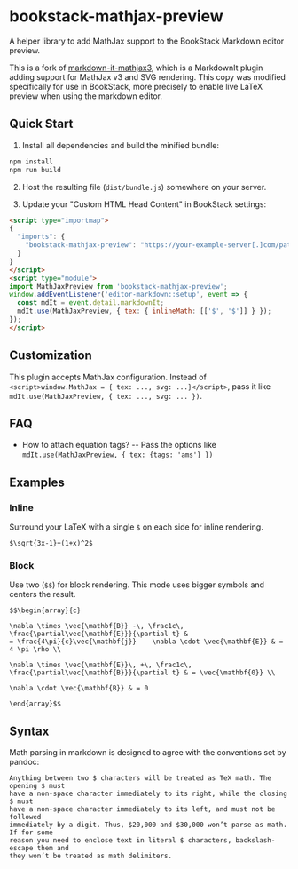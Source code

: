 # bookstack-mathjax-preview

A helper library to add MathJax support to the BookStack Markdown editor preview.

This is a fork of [markdown-it-mathjax3](https://github.com/tani/markdown-it-mathjax3), which is a MarkdownIt plugin adding support for MathJax v3 and SVG rendering. This copy was modified specifically for use in BookStack, more precisely to enable live LaTeX preview when using the markdown editor.

## Quick Start

1. Install all dependencies and build the minified bundle:

  ```sh
  npm install
  npm run build
  ```

2. Host the resulting file (`dist/bundle.js`) somewhere on your server.

3. Update your "Custom HTML Head Content" in BookStack settings:

  ```html
  <script type="importmap">
  {
    "imports": {
      "bookstack-mathjax-preview": "https://your-example-server[.]com/path/to/bundle.js"
    }
  }
  </script>
  <script type="module">
  import MathJaxPreview from 'bookstack-mathjax-preview';
  window.addEventListener('editor-markdown::setup', event => {
    const mdIt = event.detail.markdownIt;
    mdIt.use(MathJaxPreview, { tex: { inlineMath: [['$', '$']] } });
  });
  </script>
  ```

## Customization

This plugin accepts MathJax configuration.
Instead of `<script>window.MathJax = { tex: ..., svg: ...}</script>`,
pass it like `mdIt.use(MathJaxPreview, { tex: ..., svg: ... })`.

## FAQ

- How to attach equation tags?
  -- Pass the options like `mdIt.use(MathJaxPreview, { tex: {tags: 'ams'} })`

## Examples

### Inline

Surround your LaTeX with a single `$` on each side for inline rendering.
```
$\sqrt{3x-1}+(1+x)^2$
```

### Block

Use two (`$$`) for block rendering. This mode uses bigger symbols and centers
the result.

```
$$\begin{array}{c}

\nabla \times \vec{\mathbf{B}} -\, \frac1c\, \frac{\partial\vec{\mathbf{E}}}{\partial t} &
= \frac{4\pi}{c}\vec{\mathbf{j}}    \nabla \cdot \vec{\mathbf{E}} & = 4 \pi \rho \\

\nabla \times \vec{\mathbf{E}}\, +\, \frac1c\, \frac{\partial\vec{\mathbf{B}}}{\partial t} & = \vec{\mathbf{0}} \\

\nabla \cdot \vec{\mathbf{B}} & = 0

\end{array}$$
```

## Syntax

Math parsing in markdown is designed to agree with the conventions set by pandoc:

    Anything between two $ characters will be treated as TeX math. The opening $ must
    have a non-space character immediately to its right, while the closing $ must
    have a non-space character immediately to its left, and must not be followed
    immediately by a digit. Thus, $20,000 and $30,000 won’t parse as math. If for some
    reason you need to enclose text in literal $ characters, backslash-escape them and
    they won’t be treated as math delimiters.
